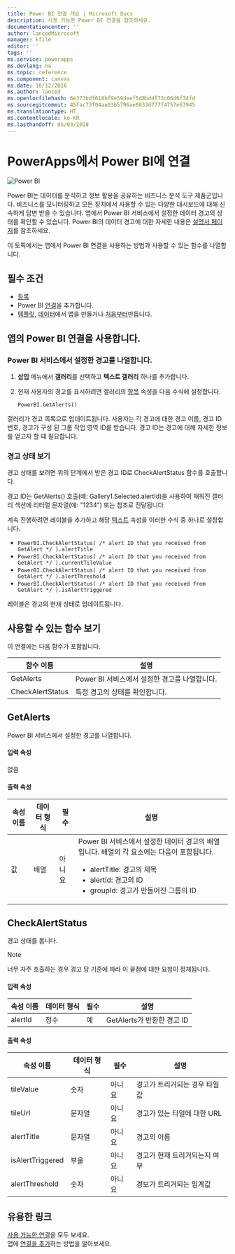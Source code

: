 ```yaml
---
title: Power BI 연결 개요 | Microsoft Docs
description: 사용 가능한 Power BI 연결을 참조하세요.
documentationcenter: ''
author: lancedMicrosoft
manager: kfile
editor: ''
tags: ''
ms.service: powerapps
ms.devlang: na
ms.topic: reference
ms.component: canvas
ms.date: 10/12/2016
ms.author: lanced
ms.openlocfilehash: 6e373bdf618bf9e59deef5d8bddf73c06d6f34fd
ms.sourcegitcommit: 45fac73f04aa03b5796ae6833d777f4757e67945
ms.translationtype: HT
ms.contentlocale: ko-KR
ms.lasthandoff: 05/03/2018
---
```

# <a name="connect-to-power-bi-from-powerapps"></a>PowerApps에서 Power BI에 연결
![Power BI](./media/connection-powerbi/powerbiicon.png)

Power BI는 데이터를 분석하고 정보 활용을 공유하는 비즈니스 분석 도구 제품군입니다. 비즈니스를 모니터링하고 모든 장치에서 사용할 수 있는 다양한 대시보드에 대해 신속하게 답변 받을 수 있습니다. 앱에서 Power BI 서비스에서 설정한 데이터 경고의 상태를 확인할 수 있습니다. Power BI의 데이터 경고에 대한 자세한 내용은 [설명서 페이지](https://https://docs.microsoft.com/power-bi/service-set-data-alerts)를 참조하세요.

이 토픽에서는 앱에서 Power BI 연결을 사용하는 방법과 사용할 수 있는 함수를 나열합니다.

## <a name="prerequisites"></a>필수 조건
* [등록](https://web.powerapps.com)
* Power BI [연결](https://powerapps.microsoft.com/tutorials/add-manage-connections/)을 추가합니다.
* [템플릿](https://powerapps.microsoft.com/tutorials/get-started-test-drive/), [데이터](https://powerapps.microsoft.com/tutorials/get-started-create-from-data/)에서 앱을 만들거나 [처음부터](https://powerapps.microsoft.com/tutorials/get-started-create-from-blank/)만듭니다.

## <a name="use-the-power-bi-connection-in-your-app"></a>앱의 Power BI 연결을 사용합니다.
### <a name="list-the-alerts-that-youve-set-up-in-the-power-bi-service"></a>Power BI 서비스에서 설정한 경고를 나열합니다.
1. **삽입** 메뉴에서 **갤러리**를 선택하고 **텍스트 갤러리** 하나를 추가합니다.
2. 현재 사용자의 경고를 표시하려면 갤러리의 [항목](../controls/properties-core.md) 속성을 다음 수식에 설정합니다.
   
   `PowerBI.GetAlerts()`

갤러리가 경고 목록으로 업데이트됩니다. 사용자는 각 경고에 대한 경고 이름, 경고 ID 번호, 경고가 구성 된 그룹 작업 영역 ID를 받습니다. 경고 ID는 경고에 대해 자세한 정보를 얻고자 할 때 필요합니다.

### <a name="view-the-status-of-an-alert"></a>경고 상태 보기
경고 상태를 보려면 위의 단계에서 받은 경고 ID로 CheckAlertStatus 함수를 호출합니다.

경고 ID는 GetAlerts() 호출(예: Gallery1.Selected.alertId)을 사용하여 채워진 갤러리 섹션에 리터럴 문자열(예: "1234") 또는 참조로 전달됩니다.

계속 진행하려면 레이블을 추가하고 해당 [텍스트](../controls/properties-core.md) 속성을 이러한 수식 중 하나로 설정합니다.

* `PowerBI.CheckAlertStatus( /* alert ID that you received from GetAlert */ ).alertTitle`
* `PowerBI.CheckAlertStatus( /* alert ID that you received from GetAlert */ ).currentTileValue`
* `PowerBI.CheckAlertStatus( /* alert ID that you received from GetAlert */ ).alertThreshold`
* `PowerBI.CheckAlertStatus( /* alert ID that you received from GetAlert */ ).isAlertTriggered`

레이블은 경고의 현재 상태로 업데이트됩니다.

## <a name="view-the-available-functions"></a>사용할 수 있는 함수 보기
이 연결에는 다음 함수가 포함됩니다.

| 함수 이름 | 설명 |
| --- | --- |
| GetAlerts |Power BI 서비스에서 설정한 경고를 나열합니다. |
| CheckAlertStatus |특정 경고의 상태를 확인합니다. |

## <a name="getalerts"></a>GetAlerts
Power BI 서비스에서 설정한 경고를 나열합니다.

#### <a name="input-properties"></a>입력 속성
없음

#### <a name="output-properties"></a>출력 속성
| 속성 이름 | 데이터 형식 | 필수 | 설명 |
| --- | --- | --- | --- |
| 값 |배열 |아니요 |Power BI 서비스에서 설정한 데이터 경고의 배열입니다. 배열의 각 요소에는 다음이 포함됩니다. <ul><li>alertTitle: 경고의 제목</li><li>alertId: 경고의 ID</li><li>groupId: 경고가 만들어진 그룹의 ID</li></ul> |

## <a name="checkalertstatus"></a>CheckAlertStatus
경고 상태를 봅니다.

> [!NOTE]
> 너무 자주 호출하는 경우 경고 당 기준에 따라 이 끝점에 대한 요청이 정체됩니다.

#### <a name="input-properties"></a>입력 속성
| 속성 이름 | 데이터 형식 | 필수 | 설명 |
| --- | --- | --- | --- |
| alertId |정수 |예 |GetAlerts가 반환한 경고 ID |

#### <a name="output-properties"></a>출력 속성
| 속성 이름 | 데이터 형식 | 필수 | 설명 |
| --- | --- | --- | --- |
| tileValue |숫자 |아니요 |경고가 트리거되는 경우 타일 값 |
| tileUrl |문자열 |아니요 |경고가 있는 타일에 대한 URL |
| alertTitle |문자열 |아니요 |경고의 이름 |
| isAlertTriggered |부울 |아니요 |경고가 현재 트리거되는지 여부 |
| alertThreshold |숫자 |아니요 |경보가 트리거되는 임계값 |

## <a name="helpful-links"></a>유용한 링크
[사용 가능한 연결](../connections-list.md)을 모두 보세요.  
앱에 [연결을 추가](../add-manage-connections.md)하는 방법을 알아보세요.

